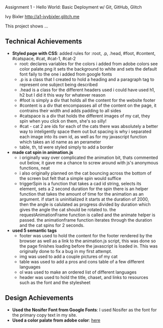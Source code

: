 Assignment 1 - Hello World: Basic Deployment w/ Git, GitHub, Glitch

Ivy Bixler
http://a1-ivybixler.glitch.me

This project shows ...

## Technical Achievements
* **Styled page with CSS**: added rules for :root, .p, .head, #foot, #content, #catspace, #cat, #cat-1, #cat-2
  * root: declares variables for the colors i added from adobe colors see color palate.png it sets the background to white and sets the default font faily to the one i added from google fonts
  * .p is a class that I created to hold a heading and a paragraph tag to represent one subject being described
  * .head is a class for the different headers used i could have used h1, h2 but I did it this way for whatever reason
  * #foot is simply a div that holds all the content for the website footer
  * #content is a div that encompasses all of the content on the page, it contrains their width and adds padding to all sides
  * #catspace is a div that holds the different images of my cat, they spin when you click on them, she's so silly! 
  * #cat - cat 2 are ids for each of the cats there was absolutely a better way to inteligently space them out but spacing is why i separated each image into its own id, as well as for my javascript function which takes an id name as an perameter
  * table, th, td were styled simply to add a border
* **made cat spin in animation.js**
  * i originally way over complicated the animation bit, thats commented out below, it gave me a chance to screw around with js's anonymous functions, neat
  * i also originally planned on the cat bouncing across the bottom of the screen but felt that a simple spin would suffice
  * triggerSpin is a function that takes a cad id string, selects its element, sets a 2 second duration for the spin there is an helper function that takes the amount of time for the animation as an argument. if start is uninitialized it starts at the duration of 2000, then the angle is calulated as progress divided by duration which gives the angle the cat should be rotated to. the requestAnimationFrame function is called and the animate helper is passed. the animationframe function iterates through the duration and the cat spins for 2 seconds.
* **used 5 semantic tags**
  * footer was used to hold the content for the footer rendered by the browser as well as a link to the animation.js script, this was done so the page finishes loading before the javascript is loaded in. This was originally done to fix a bug in my first attempt.
  * img was used to add a couple pictures of my cat
  * table was used to add a pros and cons table of a few different languages
  * ol was used to make an ordered list of different languages
  * header was used to hold the title, chaset, and links to resources such as the font and the stylesheet


## Design Achievements
* **Used the Nosifer Font from Google Fonts**: I used Nosifer as the font for the primary copy text in my site.
* **Used a color palate from adobe color**: [here](https://fonts.google.com/specimen/Nosifer?query=nos)
